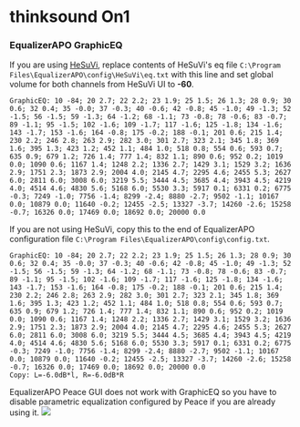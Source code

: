 # thinksound On1
### EqualizerAPO GraphicEQ
If you are using [HeSuVi](https://sourceforge.net/projects/hesuvi/), replace contents of HeSuVi's eq file `C:\Program Files\EqualizerAPO\config\HeSuVi\eq.txt` with this line and set global volume for both channels from HeSuVi UI to **-60**.
```
GraphicEQ: 10 -84; 20 2.7; 22 2.2; 23 1.9; 25 1.5; 26 1.3; 28 0.9; 30 0.6; 32 0.4; 35 -0.0; 37 -0.3; 40 -0.6; 42 -0.8; 45 -1.0; 49 -1.3; 52 -1.5; 56 -1.5; 59 -1.3; 64 -1.2; 68 -1.1; 73 -0.8; 78 -0.6; 83 -0.7; 89 -1.1; 95 -1.5; 102 -1.6; 109 -1.7; 117 -1.6; 125 -1.8; 134 -1.6; 143 -1.7; 153 -1.6; 164 -0.8; 175 -0.2; 188 -0.1; 201 0.6; 215 1.4; 230 2.2; 246 2.8; 263 2.9; 282 3.0; 301 2.7; 323 2.1; 345 1.8; 369 1.6; 395 1.3; 423 1.2; 452 1.1; 484 1.0; 518 0.8; 554 0.6; 593 0.7; 635 0.9; 679 1.2; 726 1.4; 777 1.4; 832 1.1; 890 0.6; 952 0.2; 1019 0.0; 1090 0.6; 1167 1.4; 1248 2.2; 1336 2.7; 1429 3.1; 1529 3.2; 1636 2.9; 1751 2.3; 1873 2.9; 2004 4.0; 2145 4.7; 2295 4.6; 2455 5.3; 2627 6.0; 2811 6.0; 3008 6.0; 3219 5.5; 3444 4.5; 3685 4.4; 3943 4.5; 4219 4.0; 4514 4.6; 4830 5.6; 5168 6.0; 5530 3.3; 5917 0.1; 6331 0.2; 6775 -0.3; 7249 -1.0; 7756 -1.4; 8299 -2.4; 8880 -2.7; 9502 -1.1; 10167 0.0; 10879 0.0; 11640 -0.2; 12455 -2.5; 13327 -3.7; 14260 -2.6; 15258 -0.7; 16326 0.0; 17469 0.0; 18692 0.0; 20000 0.0
```
If you are not using HeSuVi, copy this to the end of EqualizerAPO configuration file `C:\Program Files\EqualizerAPO\config\config.txt`.
```
GraphicEQ: 10 -84; 20 2.7; 22 2.2; 23 1.9; 25 1.5; 26 1.3; 28 0.9; 30 0.6; 32 0.4; 35 -0.0; 37 -0.3; 40 -0.6; 42 -0.8; 45 -1.0; 49 -1.3; 52 -1.5; 56 -1.5; 59 -1.3; 64 -1.2; 68 -1.1; 73 -0.8; 78 -0.6; 83 -0.7; 89 -1.1; 95 -1.5; 102 -1.6; 109 -1.7; 117 -1.6; 125 -1.8; 134 -1.6; 143 -1.7; 153 -1.6; 164 -0.8; 175 -0.2; 188 -0.1; 201 0.6; 215 1.4; 230 2.2; 246 2.8; 263 2.9; 282 3.0; 301 2.7; 323 2.1; 345 1.8; 369 1.6; 395 1.3; 423 1.2; 452 1.1; 484 1.0; 518 0.8; 554 0.6; 593 0.7; 635 0.9; 679 1.2; 726 1.4; 777 1.4; 832 1.1; 890 0.6; 952 0.2; 1019 0.0; 1090 0.6; 1167 1.4; 1248 2.2; 1336 2.7; 1429 3.1; 1529 3.2; 1636 2.9; 1751 2.3; 1873 2.9; 2004 4.0; 2145 4.7; 2295 4.6; 2455 5.3; 2627 6.0; 2811 6.0; 3008 6.0; 3219 5.5; 3444 4.5; 3685 4.4; 3943 4.5; 4219 4.0; 4514 4.6; 4830 5.6; 5168 6.0; 5530 3.3; 5917 0.1; 6331 0.2; 6775 -0.3; 7249 -1.0; 7756 -1.4; 8299 -2.4; 8880 -2.7; 9502 -1.1; 10167 0.0; 10879 0.0; 11640 -0.2; 12455 -2.5; 13327 -3.7; 14260 -2.6; 15258 -0.7; 16326 0.0; 17469 0.0; 18692 0.0; 20000 0.0
Copy: L=-6.0dB*l, R=-6.0dB*R
```
EqualizerAPO Peace GUI does not work with GraphicEQ so you have to disable parametric equalization configured by Peace if you are already using it.
![](https://raw.githubusercontent.com/jaakkopasanen/AutoEq/master/results/Sonoma%20Model%20One/innerfidelity/onear/thinksound%20On1/thinksound%20On1.png)

